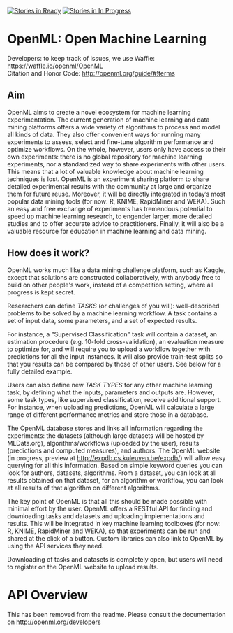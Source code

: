 [![Stories in Ready](https://badge.waffle.io/openml/OpenML.png?label=ready&title=Ready)](https://waffle.io/openml/OpenML)
[![Stories in In Progress](https://badge.waffle.io/openml/OpenML.png?label=in%20progress&title=In%20Progress)](https://waffle.io/openml/OpenML)

OpenML: Open Machine Learning
=============================
Developers: to keep track of issues, we use Waffle: https://waffle.io/openml/OpenML  
Citation and Honor Code: http://openml.org/guide/#!terms

## Aim
OpenML aims to create a novel ecosystem for machine learning experimentation. The current generation of machine learning 
and data mining platforms offers a wide variety of algorithms to process and model all kinds of data. They also offer 
convenient ways for running many experiments to assess, select and fine-tune algorithm performance and optimize workflows. 
On the whole, however, users only have access to their own experiments: there is no global repository for machine learning 
experiments, nor a standardized way to share experiments with other users. This means that a lot of valuable knowledge 
about machine learning techniques is lost. OpenML is an experiment sharing platform to share detailed experimental 
results with the community at large and organize them for future reuse. Moreover, it will be directly integrated in 
today’s most popular data mining tools (for now: R, KNIME, RapidMiner and WEKA). Such an easy and free exchange of 
experiments has tremendous potential to speed up machine learning research, to engender larger, more detailed studies 
and to offer accurate advice to practitioners. Finally, it will also be a valuable resource for education in machine 
learning and data mining.

## How does it work?
OpenML works much like a data mining challenge platform, such as Kaggle, except that solutions are constructed collaboratively, with anybody free to build on other people's work, instead of a competition setting, where all progress is kept secret.

Researchers can define *TASKS* (or challenges of you will):
well-described problems to be solved by a machine learning workflow. A task contains a set of input data, some parameters,
and a set of expected results. 

For instance, a "Supervised Classification" task will contain a dataset, an estimation procedure (e.g. 10-fold cross-validation),
an evaluation measure to optimize for, and will require you to upload a workflow together with predictions for all the
input instances. It will also provide train-test splits so that you results can be compared by those of other users. See
below for a fully detailed example.

Users can also define new *TASK TYPES* for any other machine learning task, by defining what the inputs, parameters and outputs are.
However, some task types, like supervised classification, receive additional support. For instance, when uploading predictions,
OpenML will calculate a large range of different performance metrics and store those in a database.

The OpenML database stores and links all information regarding the experiments: the datasets (although large datasets will
be hosted by MLData.org), algorithms/workflows (uploaded by the user), results (predictions and computed measures), and authors.
The OpenML website (in progress, preview at http://expdb.cs.kuleuven.be/expdb/) will allow easy querying for all this information.
Based on simple keyword queries you can look for authors, datasets, algorithms. From a dataset, you can look at all results obtained
on that dataset, for an algorithm or workflow, you can look at all results of that algorithm on different algorithms.

The key point of OpenML is that all this should be made possible with minimal effort by the user. OpenML offers a 
RESTful API for finding and downloading tasks and datasets and uploading implementations and results. This will be integrated
in key machine learning toolboxes (for now: R, KNIME, RapidMiner and WEKA), so that experiments can be run and shared at 
the click of a button. Custom libraries can also link to OpenML by using the API services they need. 

Downloading of tasks and datasets is completely open, but users will need to register on the OpenML website to upload
results.

# API Overview
This has been removed from the readme. Please consult the documentation on http://openml.org/developers
